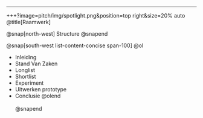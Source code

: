 ---
+++?image=pitch/img/spotlight.png&position=top right&size=20% auto
@title[Raamwerk]

@snap[north-west]
Structure
@snapend

@snap[south-west list-content-concise span-100]
@ol
- Inleiding
- Stand Van Zaken
- Longlist
- Shortlist
- Experiment
- Uitwerken prototype
- Conclusie
  @olend
  <br><br>
  @snapend
